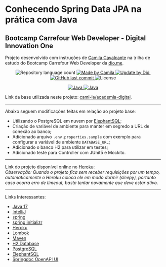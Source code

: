 # Conhecendo Spring Data JPA na prática com Java

## Bootcamp Carrefour Web Developer - Digital Innovation One

Projeto desenvolvido com instruções de [Camila Cavalcante] na trilha de estudo do Bootcamp Carrefour Web Developer da [dio.me].

<p align="center">
	<img alt="Repository language count" src="https://img.shields.io/github/languages/count/didifive/academia-digital">
	<a href="https://www.linkedin.com/in/cami-la/">
		<img alt="Made by Camila" src="https://img.shields.io/badge/made%20by-Camila-blue">
	</a>
	<a href="https://www.linkedin.com/in/luis-carlos-zancanela/">
		<img alt="Update by Didi" src="https://img.shields.io/badge/update%20by-Didi-green">
	</a>
	<a href="https://github.com/didifive/academia-digital/commits/master">
		<img alt="GitHub last commit" src="https://img.shields.io/github/last-commit/didifive/academia-digital?color=blue">
	</a>
	<img alt="License" src="https://img.shields.io/badge/license-MIT-brightgreen?color=blue">
</p>

<p align="center">
	<a href="https://dev.java/">
	  <img alt="Java" src="https://img.shields.io/static/v1?color=red&label=Dev&message=Java&style=for-the-badge&logo=Java">
	</a>
	<a href="https://dev.java/">
	  <img alt="Java" src="https://img.shields.io/static/v1?color=green&label=Dev&message=Spring&style=for-the-badge&logo=spring">
	</a>
</p>

Link da base utilizada neste projeto: [cami-la/academia-digital].

---

Abaixo seguem modificações feitas em relação ao projeto base:

* Utilizando o PostgreSQL em nuvem por [ElephantSQL];
* Criação de variável de ambiente para manter em segredo a URL de conexão ao banco;
* Adicionado arquivo `.env.properties.sample` com exemplo para configurar a variável de ambiente `DATABASE_URL`;
* Adicionado o banco H2 para utilizar em testes;
* Adicionado teste para Controller com JUnit5 e Mockito.

---

Link do projeto disponível online no [Heroku]: []()  
_Observação: Quando o projeto fica sem receber requisições por um tempo, automaticamente o Heroku coloca ele em modo dormir (sleepy), portanto caso ocorra erro de timeout, basta tentar novamente que deve estar ativo._

---

Links Interessantes:

* [Java 17]
* [IntelliJ]
* [spring]
* [spring initializr]
* [Heroku]
* [Lombok]
* [Maven]
* [H2 Database]
* [PostgreSQL]
* [ElephantSQL]
* [Springdoc OpenAPI UI]

[dio.me]: https://dio.me/
[Camila Cavalcante]: https://www.linkedin.com/in/cami-la/
[cami-la/academia-digital]: https://github.com/cami-la/academia-digital
[didifive/academia-digital]: https://github.com/didifive/academia-digital
[Java 17]: https://docs.oracle.com/en/java/javase/17/
[IntelliJ]: https://www.jetbrains.com/pt-br/idea/
[spring]: https://spring.io/
[spring initializr]: https://start.spring.io/
[Heroku]: https://www.heroku.com/
[Lombok]: https://projectlombok.org/
[Maven]: https://maven.apache.org/
[H2 Database]: https://h2database.com/
[PostgreSQL]: https://www.postgresql.org/
[ElephantSQL]: https://www.elephantsql.com/
[Springdoc OpenAPI UI]: https://mvnrepository.com/artifact/org.springdoc/springdoc-openapi-ui/1.5.12




